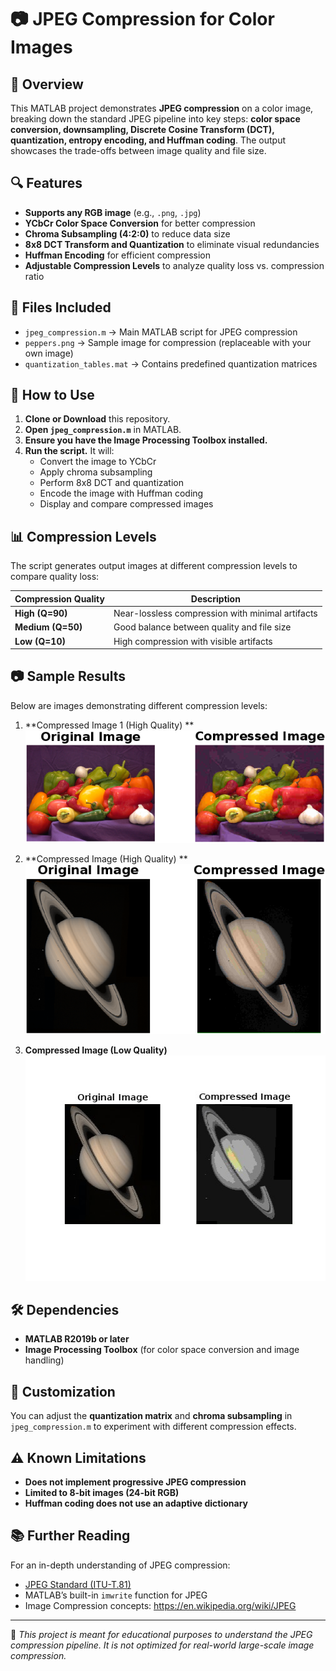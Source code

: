 # 📷 JPEG Compression for Color Images

## 📌 Overview
This MATLAB project demonstrates **JPEG compression** on a color image, breaking down the standard JPEG pipeline into key steps: **color space conversion, downsampling, Discrete Cosine Transform (DCT), quantization, entropy encoding, and Huffman coding**. The output showcases the trade-offs between image quality and file size.

## 🔍 Features
- **Supports any RGB image** (e.g., `.png`, `.jpg`)
- **YCbCr Color Space Conversion** for better compression
- **Chroma Subsampling (4:2:0)** to reduce data size
- **8x8 DCT Transform and Quantization** to eliminate visual redundancies
- **Huffman Encoding** for efficient compression
- **Adjustable Compression Levels** to analyze quality loss vs. compression ratio

## 📂 Files Included
- `jpeg_compression.m` → Main MATLAB script for JPEG compression
- `peppers.png` → Sample image for compression (replaceable with your own image)
- `quantization_tables.mat` → Contains predefined quantization matrices

## 🚀 How to Use
1. **Clone or Download** this repository.
2. **Open `jpeg_compression.m`** in MATLAB.
3. **Ensure you have the Image Processing Toolbox installed.**
4. **Run the script.** It will:
   - Convert the image to YCbCr
   - Apply chroma subsampling
   - Perform 8x8 DCT and quantization
   - Encode the image with Huffman coding
   - Display and compare compressed images

## 📊 Compression Levels
The script generates output images at different compression levels to compare quality loss:

| Compression Quality | Description |
|---------------------|-------------|
| **High (Q=90)** | Near-lossless compression with minimal artifacts |
| **Medium (Q=50)** | Good balance between quality and file size |
| **Low (Q=10)** | High compression with visible artifacts |

## 📷 Sample Results
Below are images demonstrating different compression levels:

1. **Compressed Image 1 (High Quality) **
   ![Original Image](https://github.com/4maan4hmed/JPEG-Compression/blob/main/Compressed%20Image%201.png)

2. **Compressed Image (High Quality) **
   ![High Quality](https://github.com/4maan4hmed/JPEG-Compression/blob/main/Compressed%20Image%202.png)

3. **Compressed Image (Low Quality)**
   ![Medium Quality](https://github.com/4maan4hmed/JPEG-Compression/blob/main/Highly%20Compresed%20Image%202.jpg)

## 🛠 Dependencies
- **MATLAB R2019b or later**
- **Image Processing Toolbox** (for color space conversion and image handling)

## 🔧 Customization
You can adjust the **quantization matrix** and **chroma subsampling** in `jpeg_compression.m` to experiment with different compression effects.

## ⚠️ Known Limitations
- **Does not implement progressive JPEG compression**
- **Limited to 8-bit images (24-bit RGB)**
- **Huffman coding does not use an adaptive dictionary**

## 📚 Further Reading
For an in-depth understanding of JPEG compression:
- [JPEG Standard (ITU-T.81)](https://www.w3.org/Graphics/JPEG/itu-t81.pdf)
- MATLAB’s built-in `imwrite` function for JPEG
- Image Compression concepts: https://en.wikipedia.org/wiki/JPEG

---
🔬 *This project is meant for educational purposes to understand the JPEG compression pipeline. It is not optimized for real-world large-scale image compression.*

